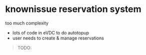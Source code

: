 # knownissue reservation system

too much complexity

- lots of code in eVDC to do autotopup
- user needs to create & manage reservations

> TODO: 